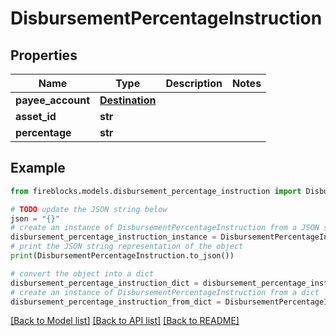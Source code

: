 # DisbursementPercentageInstruction


## Properties

Name | Type | Description | Notes
------------ | ------------- | ------------- | -------------
**payee_account** | [**Destination**](Destination.md) |  | 
**asset_id** | **str** |  | 
**percentage** | **str** |  | 

## Example

```python
from fireblocks.models.disbursement_percentage_instruction import DisbursementPercentageInstruction

# TODO update the JSON string below
json = "{}"
# create an instance of DisbursementPercentageInstruction from a JSON string
disbursement_percentage_instruction_instance = DisbursementPercentageInstruction.from_json(json)
# print the JSON string representation of the object
print(DisbursementPercentageInstruction.to_json())

# convert the object into a dict
disbursement_percentage_instruction_dict = disbursement_percentage_instruction_instance.to_dict()
# create an instance of DisbursementPercentageInstruction from a dict
disbursement_percentage_instruction_from_dict = DisbursementPercentageInstruction.from_dict(disbursement_percentage_instruction_dict)
```
[[Back to Model list]](../README.md#documentation-for-models) [[Back to API list]](../README.md#documentation-for-api-endpoints) [[Back to README]](../README.md)


